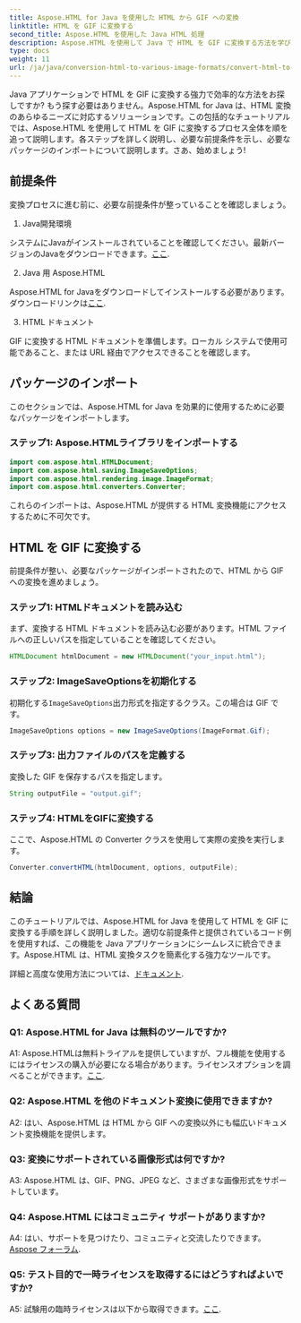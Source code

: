 ```yaml
---
title: Aspose.HTML for Java を使用した HTML から GIF への変換
linktitle: HTML を GIF に変換する
second_title: Aspose.HTML を使用した Java HTML 処理
description: Aspose.HTML を使用して Java で HTML を GIF に変換する方法を学びます。効率的な HTML から GIF への変換のための包括的なステップバイステップ ガイドです。
type: docs
weight: 11
url: /ja/java/conversion-html-to-various-image-formats/convert-html-to-gif/
---
```

Java アプリケーションで HTML を GIF に変換する強力で効率的な方法をお探しですか? もう探す必要はありません。Aspose.HTML for Java は、HTML 変換のあらゆるニーズに対応するソリューションです。この包括的なチュートリアルでは、Aspose.HTML を使用して HTML を GIF に変換するプロセス全体を順を追って説明します。各ステップを詳しく説明し、必要な前提条件を示し、必要なパッケージのインポートについて説明します。さあ、始めましょう!

## 前提条件

変換プロセスに進む前に、必要な前提条件が整っていることを確認しましょう。

1. Java開発環境

システムにJavaがインストールされていることを確認してください。最新バージョンのJavaをダウンロードできます。[ここ](https://www.oracle.com/java/technologies/javase-downloads.html).

2. Java 用 Aspose.HTML

 Aspose.HTML for Javaをダウンロードしてインストールする必要があります。ダウンロードリンクは[ここ](https://releases.aspose.com/html/java/).

3. HTML ドキュメント

GIF に変換する HTML ドキュメントを準備します。ローカル システムで使用可能であること、または URL 経由でアクセスできることを確認します。

## パッケージのインポート

このセクションでは、Aspose.HTML for Java を効果的に使用するために必要なパッケージをインポートします。 

### ステップ1: Aspose.HTMLライブラリをインポートする

```java
import com.aspose.html.HTMLDocument;
import com.aspose.html.saving.ImageSaveOptions;
import com.aspose.html.rendering.image.ImageFormat;
import com.aspose.html.converters.Converter;
```

これらのインポートは、Aspose.HTML が提供する HTML 変換機能にアクセスするために不可欠です。

## HTML を GIF に変換する

前提条件が整い、必要なパッケージがインポートされたので、HTML から GIF への変換を進めましょう。

### ステップ1: HTMLドキュメントを読み込む

まず、変換する HTML ドキュメントを読み込む必要があります。HTML ファイルへの正しいパスを指定していることを確認してください。

```java
HTMLDocument htmlDocument = new HTMLDocument("your_input.html");
```

### ステップ2: ImageSaveOptionsを初期化する

初期化する`ImageSaveOptions`出力形式を指定するクラス。この場合は GIF です。

```java
ImageSaveOptions options = new ImageSaveOptions(ImageFormat.Gif);
```

### ステップ3: 出力ファイルのパスを定義する

変換した GIF を保存するパスを指定します。

```java
String outputFile = "output.gif";
```

### ステップ4: HTMLをGIFに変換する

ここで、Aspose.HTML の Converter クラスを使用して実際の変換を実行します。

```java
Converter.convertHTML(htmlDocument, options, outputFile);
```

## 結論

このチュートリアルでは、Aspose.HTML for Java を使用して HTML を GIF に変換する手順を詳しく説明しました。適切な前提条件と提供されているコード例を使用すれば、この機能を Java アプリケーションにシームレスに統合できます。Aspose.HTML は、HTML 変換タスクを簡素化する強力なツールです。

詳細と高度な使用方法については、[ドキュメント](https://reference.aspose.com/html/java/).

## よくある質問

### Q1: Aspose.HTML for Java は無料のツールですか?

 A1: Aspose.HTMLは無料トライアルを提供していますが、フル機能を使用するにはライセンスの購入が必要になる場合があります。ライセンスオプションを調べることができます。[ここ](https://purchase.aspose.com/buy).

### Q2: Aspose.HTML を他のドキュメント変換に使用できますか?

A2: はい、Aspose.HTML は HTML から GIF への変換以外にも幅広いドキュメント変換機能を提供します。

### Q3: 変換にサポートされている画像形式は何ですか?

A3: Aspose.HTML は、GIF、PNG、JPEG など、さまざまな画像形式をサポートしています。

### Q4: Aspose.HTML にはコミュニティ サポートがありますか?

 A4: はい、サポートを見つけたり、コミュニティと交流したりできます。[Aspose フォーラム](https://forum.aspose.com/).

### Q5: テスト目的で一時ライセンスを取得するにはどうすればよいですか?

 A5: 試験用の臨時ライセンスは以下から取得できます。[ここ](https://purchase.aspose.com/temporary-license/).